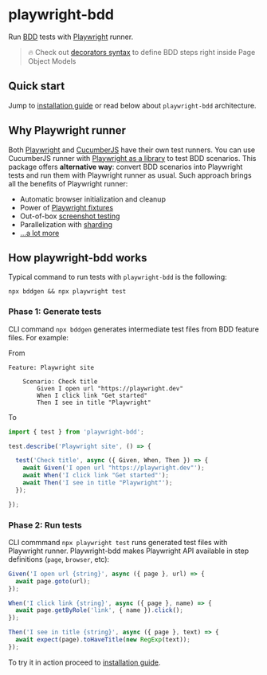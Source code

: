 <!-- this file differs from README.md in project root -->

# playwright-bdd

Run [BDD](https://cucumber.io/docs/bdd/) tests with [Playwright](https://playwright.dev/) runner.

> 🔥 Check out [decorators syntax](./decorators.md) to define BDD steps right inside Page Object Models

## Quick start
Jump to [installation guide](installation.md) or read below about `playwright-bdd` architecture.

## Why Playwright runner
Both [Playwright](https://playwright.dev/) and [CucumberJS](https://github.com/cucumber/cucumber-js) have their own test runners. 
You can use CucumberJS runner with [Playwright as a library](https://medium.com/@manabie/how-to-use-playwright-in-cucumberjs-f8ee5b89bccc) to test BDD scenarios.
This package offers **alternative way**: convert BDD scenarios into Playwright tests and run them with Playwright runner as usual. 
Such approach brings all the benefits of Playwright runner:

* Automatic browser initialization and cleanup
* Power of [Playwright fixtures](https://playwright.dev/docs/test-fixtures#with-fixtures)
* Out-of-box [screenshot testing](https://playwright.dev/docs/test-snapshots)
* Parallelization with [sharding](https://timdeschryver.dev/blog/using-playwright-test-shards-in-combination-with-a-job-matrix-to-improve-your-ci-speed#after)
* [...a lot more](https://playwright.dev/docs/library#key-differences)

## How playwright-bdd works
Typical command to run tests with `playwright-bdd` is the following:
```
npx bddgen && npx playwright test
```

### Phase 1: Generate tests
CLI command `npx bddgen` generates intermediate test files from BDD feature files. For example:

From
```gherkin
Feature: Playwright site

    Scenario: Check title
        Given I open url "https://playwright.dev"
        When I click link "Get started"
        Then I see in title "Playwright"
```

To
```js
import { test } from 'playwright-bdd';

test.describe('Playwright site', () => {

  test('Check title', async ({ Given, When, Then }) => {
    await Given('I open url "https://playwright.dev"');
    await When('I click link "Get started"');
    await Then('I see in title "Playwright"');
  });

});    
```

### Phase 2: Run tests
CLI commmand `npx playwright test` runs generated test files with Playwright runner.
Playwright-bdd makes Playwright API available in step definitions (`page`, `browser`, etc):

```js
Given('I open url {string}', async ({ page }, url) => {
  await page.goto(url);
});

When('I click link {string}', async ({ page }, name) => {
  await page.getByRole('link', { name }).click();
});

Then('I see in title {string}', async ({ page }, text) => {
  await expect(page).toHaveTitle(new RegExp(text));
});  
```

To try it in action proceed to [installation guide](installation.md).